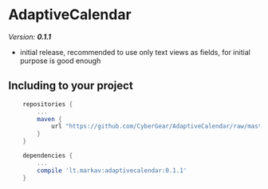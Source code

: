 # AdaptiveCalendar

*Version:* ***0.1.1***

 - initial release, recommended to use only text views as fields, for initial purpose is good enough

## Including to your project

```Groovy
    repositories {
        ...
        maven {
            url "https://github.com/CyberGear/AdaptiveCalendar/raw/master/repo/"
        }
    }
```

```Groovy
    dependencies {
        ...
        compile 'lt.markav:adaptivecalendar:0.1.1'
    }
```
